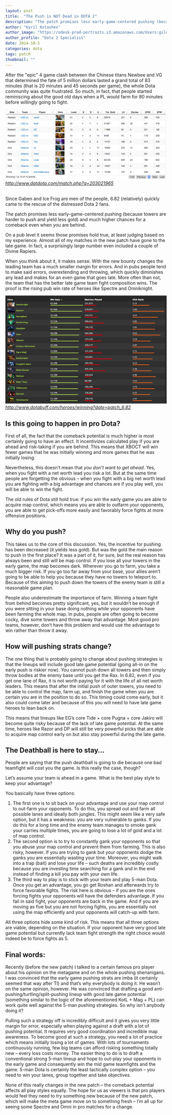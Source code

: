 ```yaml
---
layout: post
title:  "The Push is NOT Dead in DOTA 2"
description: "The patch promises less early-game-centered pushing (because towers are harder to push and yield less gold) and much higher chances for a comeback even when you are behind."
author: "Kyril Kotashev"
author_image: "https://odesk-prod-portraits.s3.amazonaws.com/Users:gildordorn:PortraitUrl_100?AWSAccessKeyId=1XVAX3FNQZAFC9GJCFR2&Expires=2147483647&Signature=6IyTnCOz%2FUHfA0nB3RMF7SJFVdU%3D&1412202539"
author_profile: "Dota 2 Specialist"
date: 2014-10-5
categories: dota
tags: patch
thumbnail: ""
---
```


After the "epic" 4 game clash between the Chinese titans Newbee and VG that determined the fate of 5 million dollars lasted a grand total of 83 minutes (that is 20 minutes and 45 seconds per game), the whole Dota community was quite frustrated. So much, in fact, that people started reminiscing about the good old days when a PL would farm for 80 minutes before willingly going to fight.

<img src="/images/content/the-push-is-not-dead-1.png" alt="Newbee vs VG stats">
<em><a href="http://www.datdota.com/match.php?q=203021965">http://www.datdota.com/match.php?q=203021965</a></em><br><br>

<p>Since Gaben and Ice Frog are men of the people, 6.82 (relatively) quickly came to the rescue of the distressed Dota 2 fans.</p>
<p>The patch promises less early-game-centered pushing (because towers are harder to push and yield less gold) and much higher chances for a comeback even when you are behind.</p>
<p>On a pub level it seems those promises hold true, at least judging based on my experience. Almost all of my matches in the new patch have gone to the late game. In fact, a surprisingly large number even included a couple of Divine Rapiers. </p>
<p>When you think about it, it makes sense. With the new bounty changes the leading team has a much smaller margin for errors. And in pubs people tend to make said errors, overextending and throwing, which quickly diminishes any lead and makes for an even game that goes late. More often than not, the team that has the better late game team fight composition wins. The proof is the rising pub win rate of heroes like Spectre and Omniknight.</p>
<img src="/images/content/winning-heroes-post-682.png" alt="Winning DOTA 2 heroes post 6.82b patch">
<em><a href="http://www.dotabuff.com/heroes/winning?date=patch_6.82">http://www.dotabuff.com/heroes/winning?date=patch_6.82</a></em>
<h2>Is this going to happen in pro Dota?</h2>
<p>First of all, the fact that the comeback potential is much higher is most certainly going to have an effect. It incentivizes calculated play if you are ahead and risk-taking if you are behind. This means that XBOCT will win fewer games that he was initially winning and more games that he was initially losing.</p>
<p>Nevertheless, this doesn’t mean that <em>you don’t want to get ahead</em>. Yes, when you fight with a net worth lead you risk a lot. But at the same time people are forgetting the obvious – when you fight with a big net worth lead you are fighting with a big advantage and chances are if you play well, you will be able to win the fight.</p>
<p>The old rules of Dota still hold true: if you win the early game you are able to acquire map control, which means you are able to outfarm your opponents, you are able to get pick-offs more easily and favorably force fights at more offensive positions.</p>
<h2>Why do you push?</h2>
<p>This takes us to the core of this discussion. Yes, the incentive for pushing has been decreased (it yields less gold). But was the gold the main reason to push in the first place? It was a part of it, for sure, but the real reason has always been and still will be map control.  If you lose all your towers in the early game, the map becomes dark. Wherever you go to farm, you take a much bigger risk. If you go too far away from your base, your allies aren’t going to be able to help you because they have no towers to teleport to. Because of this aiming to push down the towers of the enemy team is still a reasonable game plan.</p>
<p>People also underestimate the importance of farm. Winning a team fight from behind becomes pretty significant, yes, but it wouldn’t be enough if you were sitting in your base doing nothing while your opponents have been farming the whole map. In pubs, people are often going to become cocky, dive some towers and throw away that advantage. Most good pro teams, however, don’t have this problem and would use the advantage to win rather than throw it away.</p>
<h2>How will pushing strats change?</h2>
<p>The one thing that is probably going to change about pushing strategies is that the lineups will include good late game potential (going all-in on the early push is riskier now). You cannot push down all towers and then simply throw bodies at the enemy base until you get the Rax. In 6.82, even if you get one lane of Rax, it is not worth paying for it with the life of all net worth leaders. This means that after the initial push of outer towers, you need to be able to control the map, farm up, and finish the game when you are certain you are in the position to do so. This timing could come early, but it also could come later and because of this you will need to have late game heroes to lean back on.</p>
<p>This means that lineups like EG’s core Tide + core Pugna + core Jakiro will become quite risky because of the lack of late game potential. At the same time, heroes like Razor and DP will still be very powerful picks that are able to acquire map control early on but also stay powerful during the late game.</p>
<h2>The Deathball is here to stay…</h2>
<p>People are saying that the push deathball is going to die because one bad teamfight will cost you the game. Is this really the case, though?</p>
<p>Let’s assume your team is ahead in a game. What is the best play style to keep your advantage?</p>
<p>You basically have three options:</p>
<ol>
  <li>The first one is to sit back on your advantage and use your map control to out-farm your opponents. To do this, you spread out and farm all possible lanes and ideally both jungles. This might seem like a very safe option, but it has a weakness: you are very vulnerable to ganks. If you do this for a long time and the enemy team manages to smoke gank your carries multiple times, you are going to lose a lot of gold and a lot of map control.</li>
  <li>The second option is to try to constantly gank your opponents so that you abuse your map control and prevent them from farming. This is also risky, however. If you are trying to gank but your opponents dodge the ganks you are essentially wasting your time. Moreover, you might walk into a trap (bait) and lose your life – such deaths are incredibly costly because you are investing time searching for a gank and in the end instead of finding a kill you pay with your own life.</li>
  <li>The third way to play is to stick with your team and play 5-man Dota. Once you get an advantage, you go get Roshan and afterwards try to force favorable fights. The risk here is obvious – if you are the ones forcing fights your opponents will have the defenders advantage. If you fail in said fight, your opponents are back in the game. And if you are moving as five but you are not forcing fights, you are essentially not using the map efficiently and your opponents will catch-up with farm.</li>
</ol>
<p>All three options hide some kind of risk. This means that all three options are viable, depending on the situation. If your opponent have very good late game potential but currently lack team fight strength the right choice would indeed be to force fights as 5.</p>
<h2>Final words:</h2>
<p>Recently (before the new patch) I talked to a certain famous pro player about his opinion on the metagame and on the whole pushing shenanigans. I was convinced that the early game pushing strats are imba (it certainly seemed that way after TI) and that’s why everybody is doing it. He wasn’t on the same opinion, however. He was convinced that drafting a good anti-pushing/turtling/split-pushing lineup with good late game potential (something similar to the logic of the aforementioned KotL + Mag + PL) can work quite well against the 5-man pushing strategies. So why isn’t anybody doing it?</p>
<p>Pulling such a strategy off is incredibly difficult and it gives you very little margin for error, especially when playing against a draft with a lot of pushing potential. It requires very good coordination and incredible map awareness. To become good at such a strategy, you need a lot of practice which means initially losing a lot of games. With lots of tournaments continuously running, few big teams can afford risking something totally new – every loss costs money. The easier thing to do is to draft a conventional strong 5-man lineup and hope to out-play your opponents in the early game and consequently win the mid game teamfights and the game. 5-man Dota is certainly the least tactically complex option – you need to win your lanes, group together and take objectives.</p>
<p>None of this really changes in the new patch – the comeback potential affects all play styles equally. The hope for us as viewers is that pro players would feel they need to try something new because of the new patch, which will make the meta game move on to something fresh – I’m all up for seeing some Spectre and Omni in pro matches for a change.</p>